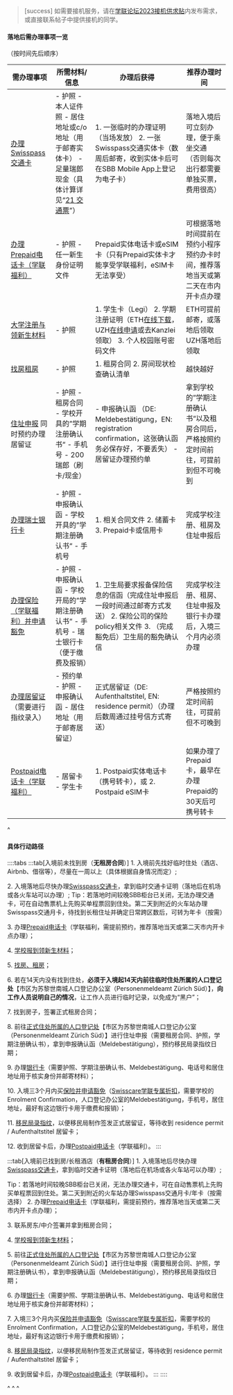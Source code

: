> [success] 如需要接机服务，请在[学联论坛2023接机供求贴](https://forum.acssz.org/d/950)内发布需求，或直接联系帖子中提供接机的同学。

#### **落地后需办理事项一览**

（按时间先后顺序）

| 需办理事项                                 | 所需材料/信息                                                                             | 办理后获得                                                                                                                                                                                   | 推荐办理时间                                          |
| ------------------------------------- | ----------------------------------------------------------------------------------- | --------------------------------------------------------------------------------------------------------------------------------------------------------------------------------------- | ----------------------------------------------- |
| [办理Swisspass交通卡](21交通票.md)            | - 护照&#xA;- 本人证件照&#xA;- 居住地址或c/o地址（用于邮寄实体卡）&#xA;- 足量瑞郎现金（具体计算详见“[21 交通票](21交通票.md)”） | 1. 一张临时的办理证明（当场发放）&#xA; 2\. 一张Swisspass交通实体卡（数周后邮寄，收到实体卡后可在SBB Mobile App上登记为电子卡）                                                                                                       | 落地入境后可立刻办理，便于乘坐交通&#xA;&#xA;（否则每次出行都需要单独买票，费用很高） |
| [办理Prepaid电话卡（学联福利）](22prepaid电话卡.md) | - 护照&#xA;- 任一新生身份证明文件                                                               | Prepaid实体电话卡或eSIM卡（只有Prepaid实体卡才能享受学联福利，eSIM卡无法享受）                                                                                                                                      | 可根据落地时间提前在预约小程序预约办卡时间，推荐落地当天或第二天在市内开卡点办理        |
| [大学注册与领新生材料](23大学相关.md)               | - 护照                                                                                | 1. 学生卡（Legi）&#xA;2\. 学期注册证明（ETH[在线下载](https://www.lehrbetrieb.ethz.ch/myStudies/)，UZH[在线申请](https://www.students.uzh.ch/de/studyadmin/attestations.html)或去Kanzlei领取）&#xA;3\. 个人校园账号密码文件 | ETH可提前邮寄，或落地后领取&#xA;UZH落地后领取                    |
| [找房租房](24找房租房.md)                     | - 护照                                                                                | 1. 租房合同&#xA;2\. 房间现状检查确认清单                                                                                                                                                              | 越快越好                                            |
| [住址申报](25住址申报（“户口”）.md)&#xA;同时预约办理居留证 | - 护照&#xA;- 租房合同&#xA;- 学校开具的”学期注册确认书“&#xA;- 手机号&#xA;- 200瑞郎（刷卡/现金）                   | - 申报确认函 （DE:  Meldebestätigung，EN: registration confirmation，这张确认函务必保存好，不要丢失）&#xA; \- 居留证办理预约单                                                                                          | 拿到学校的”学期注册确认书“以及租房合同后，严格按照约定时间前往，可提前到但不可晚到      |
| [办理瑞士银行卡](26瑞士银行卡.md)                 | - 护照&#xA;- 申报确认函&#xA;- 学校开具的”学期注册确认书“&#xA;- 手机号                                     | 1. 相关合同文件&#xA;2\. 储蓄卡&#xA;3\. Prepaid卡或信用卡                                                                                                                                              | 完成学校注册、租房及住址申报后                                 |
| [办理保险（学联福利）并申请豁免](27保险及豁免.md)         | - 护照&#xA;- 申报确认函&#xA;- 学校开局的”学期注册确认书“&#xA;- 手机号&#xA;- 瑞士银行卡（便于缴费及报销）                | 1. 卫生局要求报备保险信息的信函（完成住址申报后一段时间通过邮寄方式发送）&#xA;2\. 保险公司的保险policy相关文件&#xA;3\. （完成豁免后）卫生局的豁免确认信                                                                                               | 完成学校注册、租房、住址申报及银行卡办理后，入境三个月内必须办理                |
| [办理居留证](28居留证的办理.md)&#xA;（需要进行指纹录入）   | - 预约单&#xA;- 护照&#xA;- 申报确认函&#xA;- 居住地址（用于邮寄居留证）                                      | 正式居留证（DE: Aufenthaltstitel, EN: residence permit）（办理后数周通过挂号信方式寄送）                                                                                                                       | 严格按照约定时间前往，可提前但不可晚到                             |
| [Postpaid电话卡（学联福利）](22prepaid电话卡.md)  | - 居留卡&#xA;- 学生卡                                                                     | 1. Postpaid实体电话卡（携号转卡），或&#xA;2\. Postpaid eSIM卡                                                                                                                                         | 如果办理了Prepaid卡，最早在办理Prepaid的30天后可携号转卡            |

^

#### **具体行动路径**

::::tabs
:::tab[入境前未找到房（**无租房合同**）]
1\. 入境前先找好临时住处（酒店、Airbnb、借宿等），尽量在一周以上（具体根据自身情况而定）;

2\. 入境落地后尽快办理[Swisspass交通卡](21交通票.md)，拿到临时交通卡证明（落地后在机场或各火车站可以办理）;
Tip：若落地时间较晚SBB柜台已关闭，无法办理交通卡，可在自动售票机上先购买单程票回到住处。第二天到附近的火车站办理Swisspass交通月卡，待找到长租住址并确定日常跨区数后，可转为年卡（按需）

3\. 办理[Prepaid电话卡](22prepaid电话卡.md)（学联福利，需提前预约，推荐落地当天或第二天市内开卡点办理）；

4\. [学校报到领新生材料](23学校注册.md)；

5\. [找房、租房](24找房租房.md)；

6\. 若在14天内没有找到住处，**必须于入境起14天内前往临时住处所属的人口登记处**【市区为苏黎世南城人口登记办公室（Personenmeldeamt Zürich Süd）】，**向工作人员说明自己的情况**，让工作人员进行临时记录，以免成为“黑户”；

7\. 找到房子，签署正式租房合同；

8\. 前往[正式住处所属的人口登记处](25住址申报（“户口”）.md)【市区为苏黎世南城人口登记办公室（Personenmeldeamt Zürich Süd）】进行住址申报（需要租房合同、护照，学期注册确认书），拿到申报确认函（Meldebestätigung），预约移民局录指纹日期；

9\. 办理[银行卡](26瑞士银行卡.md)（需要护照、学期注册确认书、Meldebestätigung、电话号和居住地址用于核实身份并邮寄材料）；

10\. 入境三3个月内买[保险并申请豁免](27保险及豁免.md)（[Swisscare学联专属折扣](https://forum.acssz.org/d/51-swisscarebao-xian-guideline-da-yi-he-xue-lian-zhe-kou)，需要学校的Enrolment Confirmation，人口登记办公室的Meldebestätigung，手机号，居住地址，最好有这边银行卡用于缴费和报销）；

11\. [移民局录指纹](28居留证的办理.md)，以便移民局制作签发正式居留证，等待收到 residence permit / Aufenthaltstitel 居留卡；

12\. 收到居留卡后，办理[Postpaid电话卡](22prepaid电话卡.md)（学联福利）。
:::

:::tab[入境前已找到房/长租酒店（**有租房合同**）]
1\. 入境落地后尽快办理[Swisspass交通卡](21交通票.md)，拿到临时交通卡证明（落地后在机场或各火车站可以办理）;

Tip：若落地时间较晚SBB柜台已关闭，无法办理交通卡，可在自动售票机上先购买单程票回到住处。第二天到附近的火车站办理Swisspass交通月卡/年卡（按需选择）
2\. 办理[Prepaid电话卡](22prepaid电话卡.md)（学联福利，需提前预约，推荐落地当天或第二天市内开卡点办理）；

3\. 联系房东/中介签署并拿到租房合同；

4\. [学校报到领新生材料](23学校注册.md)；

5\. 前往[正式住处所属的人口登记处](25住址申报（“户口”）.md)【市区为苏黎世南城人口登记办公室（Personenmeldeamt Zürich Süd）】进行住址申报（需要租房合同、护照，学期注册确认书），拿到申报确认函（Meldebestätigung），预约移民局录指纹日期；

6\. 办理[银行卡](26瑞士银行卡.md)（需要护照、学期注册确认书、Meldebestätigung、电话号和居住地址用于核实身份并邮寄材料）；

7\. 入境三3个月内买[保险并申请豁免](27保险及豁免.md)（[Swisscare学联专属折扣](https://forum.acssz.org/d/51-swisscarebao-xian-guideline-da-yi-he-xue-lian-zhe-kou)，需要学校的Enrolment Confirmation，人口登记办公室的Meldebestätigung，手机号，居住地址，最好有这边银行卡用于缴费和报销）；

8\. [移民局录指纹](28居留证的办理.md)，以便移民局制作签发正式居留证，等待收到 residence permit / Aufenthaltstitel 居留卡；

9\. 收到居留卡后，办理[Postpaid电话卡](22prepaid电话卡.md)（学联福利）。
:::
::::

^
^
^
